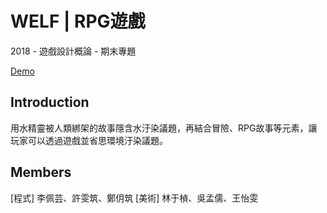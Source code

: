 # WELF | RPG遊戲
2018 - 遊戲設計概論 - 期末專題

[Demo](https://www.youtube.com/watch?v=rSlw0u-UCIg)

## Introduction
用水精靈被人類綁架的故事隱含水汙染議題，再結合冒險、RPG故事等元素，讓玩家可以透過遊戲並省思環境汙染議題。

## Members
[程式] 李佩芸、許雯筑、鄭仴筑
[美術] 林于楨、吳孟儒、王怡雯
